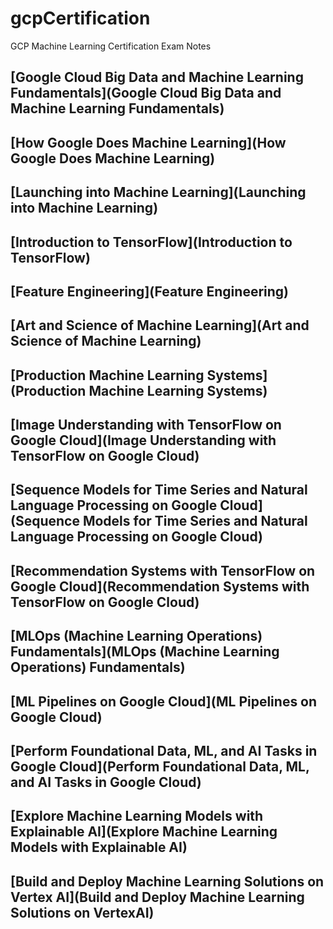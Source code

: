 # gcpCertification
GCP Machine Learning Certification Exam Notes

## 


## [Google Cloud Big Data and Machine Learning Fundamentals](Google Cloud Big Data and Machine Learning Fundamentals)


## [How Google Does Machine Learning](How Google Does Machine Learning)


## [Launching into Machine Learning](Launching into Machine Learning)


## [Introduction to TensorFlow](Introduction to TensorFlow)


## [Feature Engineering](Feature Engineering)


## [Art and Science of Machine Learning](Art and Science of Machine Learning)


## [Production Machine Learning Systems](Production Machine Learning Systems)


## [Image Understanding with TensorFlow on Google Cloud](Image Understanding with TensorFlow on Google Cloud)


## [Sequence Models for Time Series and Natural Language Processing on Google Cloud](Sequence Models for Time Series and Natural Language Processing on Google Cloud)
## [Recommendation Systems with TensorFlow on Google Cloud](Recommendation Systems with TensorFlow on Google Cloud)


## [MLOps (Machine Learning Operations) Fundamentals](MLOps (Machine Learning Operations) Fundamentals)


## [ML Pipelines on Google Cloud](ML Pipelines on Google Cloud)


## [Perform Foundational Data, ML, and AI Tasks in Google Cloud](Perform Foundational Data, ML, and AI Tasks in Google Cloud)
## [Explore Machine Learning Models with Explainable AI](Explore Machine Learning Models with Explainable AI)


## [Build and Deploy Machine Learning Solutions on Vertex AI](Build and Deploy Machine Learning Solutions on VertexAI)